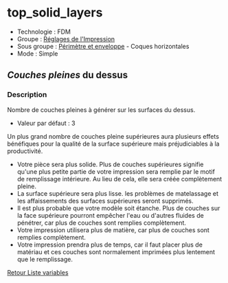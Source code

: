 # top_solid_layers

* Technologie : FDM
* Groupe : [Réglages de l'Impression](../print_settings/print_settings.md)
* Sous groupe : [Périmètre et enveloppe](../print_settings/print_settings.md#périmètre-et-enveloppe) - Coques horizontales
* Mode : Simple

## *Couches pleines* du dessus

### Description

Nombre de couches pleines à générer sur les surfaces du dessus.

* Valeur par défaut : 3

Un plus grand nombre de couches pleine supérieures aura plusieurs effets bénéfiques pour la qualité de la surface supérieure mais préjudiciables à la productivité.
* Votre pièce sera plus solide. Plus de couches supérieures signifie qu'une plus petite partie de votre impression sera remplie par le motif de remplissage intérieure. Au lieu de cela, elle sera créée complètement pleine.
* La surface supérieure sera plus lisse. les problèmes de matelassage et les affaissements des surfaces supérieures seront supprimés.
* Il est plus probable que votre modèle soit étanche. Plus de couches sur la face supérieure pourront empêcher l'eau ou d'autres fluides de pénétrer, car plus de couches sont remplies complètement.
* Votre impression utilisera plus de matière, car plus de couches sont remplies complètement.
* Votre impression prendra plus de temps, car il faut placer plus de matériau et ces couches sont normalement imprimées plus lentement que le remplissage.

[Retour Liste variables](variable_list.md)